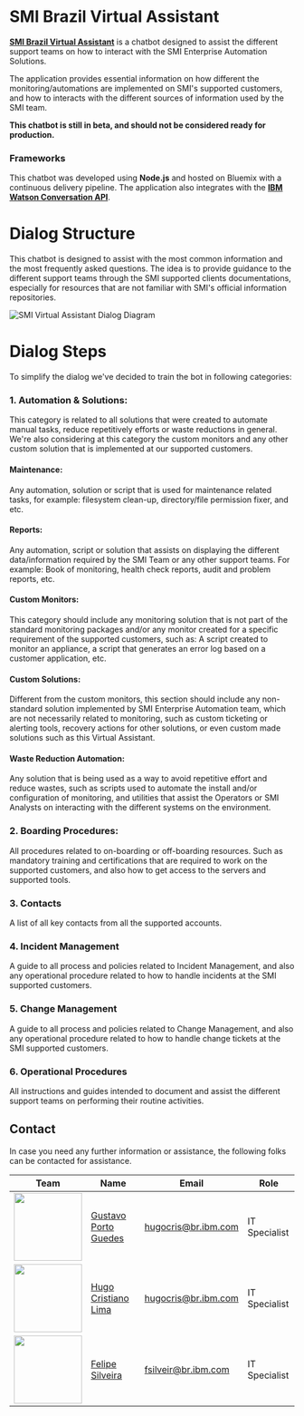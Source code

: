 # SMI Brazil Virtual Assistant

**[SMI Brazil Virtual Assistant](http://smi-brazil-assistant.w3ibm.mybluemix.net)** is a chatbot designed to assist the different support teams on how to interact with the SMI Enterprise Automation Solutions. 

The application provides essential information on how different the monitoring/automations are implemented on SMI's supported customers, and how to interacts with the different sources of information used by the SMI team.

**This chatbot is still in beta, and should not be considered ready for production.**

### Frameworks

This chatbot was developed using **Node.js** and hosted on Bluemix with a continuous delivery pipeline. The application also integrates with the **[IBM Watson Conversation API](https://www.ibm.com/watson/services/conversation/)**.

# Dialog Structure

This chatbot is designed to assist with the most common information and the most frequently asked questions. The idea is to provide guidance to the different support teams through the SMI supported clients documentations, especially for resources that are not familiar with SMI's official information repositories.

![SMI Virtual Assistant Dialog Diagram](https://github.ibm.com/EADS-SMI-POOL3/smi-brazil-assistant/blob/master/public/images/SMI%20Chat-Bot.png)


# Dialog Steps

To simplify the dialog we've decided to train the bot in following categories:

### 1. **Automation & Solutions**: 
This category is related to all solutions that were created to automate manual tasks, reduce repetitively efforts or waste reductions in general. We're also considering at this category the custom monitors and any other custom solution that is implemented at our supported customers.

#### Maintenance: 
Any automation, solution or script that is used for maintenance related tasks, for example: filesystem clean-up, directory/file permission fixer, and etc.

#### Reports:  
Any automation, script or solution that assists on displaying the different data/information required by the SMI Team or any other support teams. For example: Book of monitoring, health check reports, audit and problem reports, etc.

#### Custom Monitors:
This category should include any monitoring solution that is not part of the standard monitoring packages and/or any monitor created for a specific requirement of the supported customers, such as: A script created to monitor an appliance, a script that generates an error log based on a customer application, etc.

#### Custom Solutions:
Different from the custom monitors, this section should include any non-standard solution implemented by SMI Enterprise Automation team, which are not necessarily related to monitoring, such as custom ticketing or alerting tools,  recovery actions for other solutions, or even custom made solutions such as this Virtual Assistant.

####  Waste Reduction Automation:
Any solution that is being used as a way to avoid repetitive effort and reduce wastes, such as scripts used to automate the install and/or configuration of monitoring, and utilities that assist the Operators or SMI Analysts on interacting with the different systems on the environment.


###  2. **Boarding Procedures**: 
All procedures related to on-boarding or off-boarding resources. Such as mandatory training and certifications that are required to work on the supported customers, and also how to get access to the servers and supported tools.

### 3. **Contacts**
A list of all key contacts from all the supported accounts.

### 4. **Incident Management**
A guide to all process and policies related to Incident Management, and also any operational procedure related to how to handle incidents at the SMI supported customers.

### 5. **Change Management**
A guide to all process and policies related to Change Management, and also any operational procedure related to how to handle change tickets at the SMI supported customers.

### 6. **Operational Procedures**
All instructions and guides intended to document and assist the different support teams on performing their routine activities.



## Contact

In case you need any further information or assistance, the following folks can be contacted for assistance.

Team            |        Name   |    Email    | Role  
---------------------|------------------------------------|---------|------|
<img src="https://github.com/IBM-SMI-Brazil/smi-brazil-assistant/blob/master/images/gportog.png" width="120"> | [Gustavo Porto Guedes](https://www.linkedin.com/in/gustavo-porto-guedes/) | hugocris@br.ibm.com | IT Specialist
<img src="https://github.com/IBM-SMI-Brazil/smi-brazil-assistant/blob/master/images/hugocris.png" width="120"> | [Hugo Cristiano Lima](https://www.linkedin.com/in/hugo-cristiano-lima-dos-santos-b27609b6/) | hugocris@br.ibm.com | IT Specialist
<img src="https://github.com/IBM-SMI-Brazil/smi-brazil-assistant/blob/master/images/fsilveir.jpg" width="120">  | [Felipe Silveira](https://www.linkedin.com/in/fsilveira/) | fsilveir@br.ibm.com | IT Specialist
